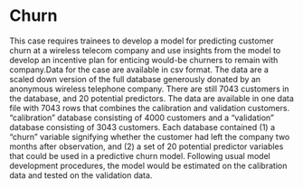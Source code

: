 # Churn
This case requires trainees to develop a model for predicting customer churn at a wireless telecom company and use insights from the model to develop an incentive 
plan for enticing would-be churners to remain with company.Data for the case are available in csv format. The data are a scaled down version of the full database generously 
donated by an anonymous wireless telephone company. There are still 7043 customers in the database, and 20 potential predictors. The data are available in one data file with 
7043 rows that combines the calibration and validation customers. “calibration” database consisting of 4000 customers and a “validation” database consisting of 3043 customers. 
Each database contained (1) a “churn” variable signifying whether the customer had left the company two months after observation, and (2) a set of 20 potential predictor 
variables that could be used in a predictive churn model. Following usual model development procedures, the model would be estimated on the calibration data and tested on the 
validation data. 
